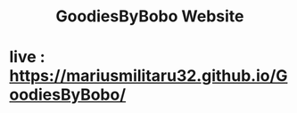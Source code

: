 <h1 align="center">GoodiesByBobo Website</h1>

# live : https://mariusmilitaru32.github.io/GoodiesByBobo/
